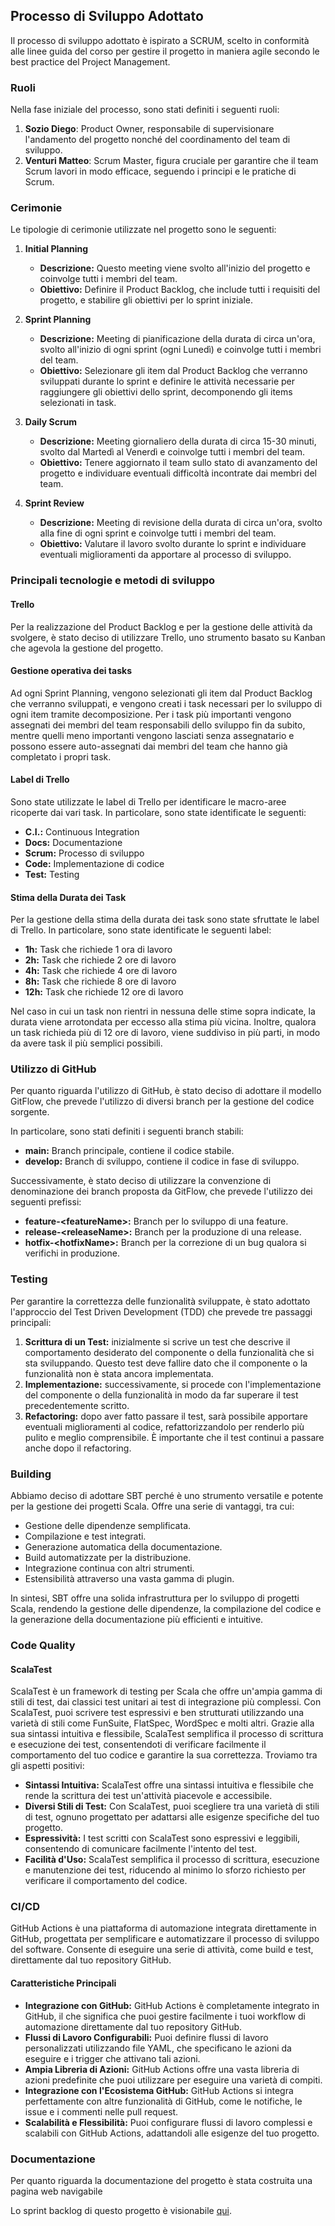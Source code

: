 ## Processo di Sviluppo Adottato

Il processo di sviluppo adottato è ispirato a SCRUM, scelto in conformità alle linee guida del corso per gestire il progetto in maniera agile secondo le best practice del Project Management.

### Ruoli

Nella fase iniziale del processo, sono stati definiti i seguenti ruoli:

1. **Sozio Diego**: Product Owner, responsabile di supervisionare l'andamento del progetto nonché del coordinamento del team di sviluppo.
2. **Venturi Matteo**: Scrum Master, figura cruciale per garantire che il team Scrum lavori in modo efficace, seguendo i principi e le pratiche di Scrum.

### Cerimonie

Le tipologie di cerimonie utilizzate nel progetto sono le seguenti:

1. **Initial Planning**
    - **Descrizione:** Questo meeting viene svolto all'inizio del progetto e coinvolge tutti i membri del team.
    - **Obiettivo:** Definire il Product Backlog, che include tutti i requisiti del progetto, e stabilire gli obiettivi per lo sprint iniziale.

2. **Sprint Planning**
    - **Descrizione:** Meeting di pianificazione della durata di circa un'ora, svolto all'inizio di ogni sprint (ogni Lunedì) e coinvolge tutti i membri del team.
    - **Obiettivo:** Selezionare gli item dal Product Backlog che verranno sviluppati durante lo sprint e definire le attività necessarie per raggiungere gli obiettivi dello sprint, decomponendo gli items selezionati in task.

3. **Daily Scrum**
    - **Descrizione:** Meeting giornaliero della durata di circa 15-30 minuti, svolto dal Martedì al Venerdì e coinvolge tutti i membri del team.
    - **Obiettivo:** Tenere aggiornato il team sullo stato di avanzamento del progetto e individuare eventuali difficoltà incontrate dai membri del team.

4. **Sprint Review**
    - **Descrizione:** Meeting di revisione della durata di circa un'ora, svolto alla fine di ogni sprint e coinvolge tutti i membri del team.
    - **Obiettivo:** Valutare il lavoro svolto durante lo sprint e individuare eventuali miglioramenti da apportare al processo di sviluppo.

### Principali tecnologie e metodi di sviluppo

#### Trello

Per la realizzazione del Product Backlog e per la gestione delle attività da svolgere, è stato deciso di utilizzare Trello, uno strumento basato su Kanban che agevola la gestione del progetto.

#### Gestione operativa dei tasks

Ad ogni Sprint Planning, vengono selezionati gli item dal Product Backlog che verranno sviluppati, e vengono creati i task necessari per lo sviluppo di ogni item tramite decomposizione. Per i task più importanti vengono assegnati dei membri del team responsabili dello sviluppo fin da subito, mentre quelli meno importanti vengono lasciati senza assegnatario e possono essere auto-assegnati dai membri del team che hanno già completato i propri task.

#### Label di Trello

Sono state utilizzate le label di Trello per identificare le macro-aree ricoperte dai vari task. In particolare, sono state identificate le seguenti:

- **C.I.:** Continuous Integration
- **Docs:** Documentazione
- **Scrum:** Processo di sviluppo
- **Code:** Implementazione di codice
- **Test:** Testing

#### Stima della Durata dei Task

Per la gestione della stima della durata dei task sono state sfruttate le label di Trello. In particolare, sono state identificate le seguenti label:

- **1h:** Task che richiede 1 ora di lavoro
- **2h:** Task che richiede 2 ore di lavoro
- **4h:** Task che richiede 4 ore di lavoro
- **8h:** Task che richiede 8 ore di lavoro
- **12h:** Task che richiede 12 ore di lavoro

Nel caso in cui un task non rientri in nessuna delle stime sopra indicate, la durata viene arrotondata per eccesso alla stima più vicina. Inoltre, qualora un task richieda più di 12 ore di lavoro, viene suddiviso in più parti, in modo da avere task il più semplici possibili.

### Utilizzo di GitHub

Per quanto riguarda l'utilizzo di GitHub, è stato deciso di adottare il modello GitFlow, che prevede l'utilizzo di diversi branch per la gestione del codice sorgente.

In particolare, sono stati definiti i seguenti branch stabili:

- **main:** Branch principale, contiene il codice stabile.
- **develop:** Branch di sviluppo, contiene il codice in fase di sviluppo.

Successivamente, è stato deciso di utilizzare la convenzione di denominazione dei branch proposta da GitFlow, che prevede l'utilizzo dei seguenti prefissi:

- **feature-\<featureName\>:** Branch per lo sviluppo di una feature.
- **release-\<releaseName\>:** Branch per la produzione di una release.
- **hotfix-\<hotfixName\>:** Branch per la correzione di un bug qualora si verifichi in produzione.

### Testing

Per garantire la correttezza delle funzionalità sviluppate, è stato adottato l'approccio del Test Driven Development (TDD) che prevede tre passaggi principali:

1. **Scrittura di un Test:** inizialmente si scrive un test che descrive il comportamento desiderato del componente o della funzionalità che si sta sviluppando. Questo test deve fallire dato che il componente o la funzionalità non è stata ancora implementata.
2. **Implementazione:** successivamente, si procede con l'implementazione del componente o della funzionalità in modo da far superare il test precedentemente scritto.
3. **Refactoring:** dopo aver fatto passare il test, sarà possibile apportare eventuali miglioramenti al codice, refattorizzandolo per renderlo più pulito e meglio comprensibile. È importante che il test continui a passare anche dopo il refactoring.

### Building

Abbiamo deciso di adottare SBT perché è uno strumento versatile e potente per la gestione dei progetti Scala. Offre una serie di vantaggi, tra cui:

- Gestione delle dipendenze semplificata.
- Compilazione e test integrati.
- Generazione automatica della documentazione.
- Build automatizzate per la distribuzione.
- Integrazione continua con altri strumenti.
- Estensibilità attraverso una vasta gamma di plugin.

In sintesi, SBT offre una solida infrastruttura per lo sviluppo di progetti Scala, rendendo la gestione delle dipendenze, la compilazione del codice e la generazione della documentazione più efficienti e intuitive.

### Code Quality

#### ScalaTest

ScalaTest è un framework di testing per Scala che offre un'ampia gamma di stili di test, dai classici test unitari ai test di integrazione più complessi. Con ScalaTest, puoi scrivere test espressivi e ben strutturati utilizzando una varietà di stili come FunSuite, FlatSpec, WordSpec e molti altri. Grazie alla sua sintassi intuitiva e flessibile, ScalaTest semplifica il processo di scrittura e esecuzione dei test, consentendoti di verificare facilmente il comportamento del tuo codice e garantire la sua correttezza. Troviamo tra gli aspetti positivi:

- **Sintassi Intuitiva:** ScalaTest offre una sintassi intuitiva e flessibile che rende la scrittura dei test un'attività piacevole e accessibile.
- **Diversi Stili di Test:** Con ScalaTest, puoi scegliere tra una varietà di stili di test, ognuno progettato per adattarsi alle esigenze specifiche del tuo progetto.
- **Espressività:** I test scritti con ScalaTest sono espressivi e leggibili, consentendo di comunicare facilmente l'intento del test.
- **Facilità d'Uso:** ScalaTest semplifica il processo di scrittura, esecuzione e manutenzione dei test, riducendo al minimo lo sforzo richiesto per verificare il comportamento del codice.

### CI/CD

GitHub Actions è una piattaforma di automazione integrata direttamente in GitHub, progettata per semplificare e automatizzare il processo di sviluppo del software. Consente di eseguire una serie di attività, come build e test, direttamente dal tuo repository GitHub.

#### Caratteristiche Principali

- **Integrazione con GitHub:** GitHub Actions è completamente integrato in GitHub, il che significa che puoi gestire facilmente i tuoi workflow di automazione direttamente dal tuo repository GitHub.
- **Flussi di Lavoro Configurabili:** Puoi definire flussi di lavoro personalizzati utilizzando file YAML, che specificano le azioni da eseguire e i trigger che attivano tali azioni.
- **Ampia Libreria di Azioni:** GitHub Actions offre una vasta libreria di azioni predefinite che puoi utilizzare per eseguire una varietà di compiti.
- **Integrazione con l'Ecosistema GitHub:** GitHub Actions si integra perfettamente con altre funzionalità di GitHub, come le notifiche, le issue e i commenti nelle pull request.
- **Scalabilità e Flessibilità:** Puoi configurare flussi di lavoro complessi e scalabili con GitHub Actions, adattandoli alle esigenze del tuo progetto.

### Documentazione

Per quanto riguarda la documentazione del progetto è stata costruita una pagina web navigabile

Lo sprint backlog di questo progetto è visionabile [qui](process/sprint-backlog.md).

